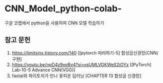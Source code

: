 # CNN_Model_python-colab-
구글 코랩에서 python을 사용하여 CNN 모델 학습하기 

<h2> 참고 문헌 </h2>

1. https://limitsinx.tistory.com/140 [[pytorch 따라하기-5] 합성곱신경망(CNN) 구현]
2. https://youtu.be/opD4z9xoBv4?si=vsUMLVGKWeS2iOYz [[PyTorch] Lab-10-5 Advance CNN(VGG)]
3. fastai와 파이토치가 만나 꽃피운 딥러닝 [CHAPTER 13 합성곱 신경망]
